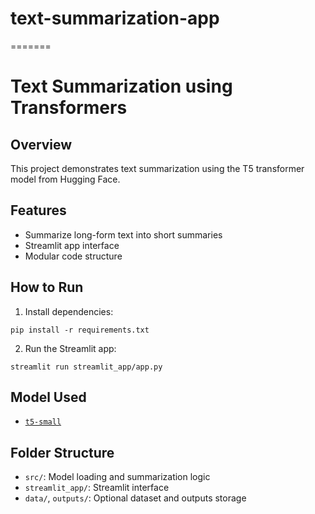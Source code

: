 # text-summarization-app
=======
# Text Summarization using Transformers

## Overview
This project demonstrates text summarization using the T5 transformer model from Hugging Face.

## Features
- Summarize long-form text into short summaries
- Streamlit app interface
- Modular code structure

## How to Run
1. Install dependencies:
```
pip install -r requirements.txt
```
2. Run the Streamlit app:
```
streamlit run streamlit_app/app.py
```

## Model Used
- [`t5-small`](https://huggingface.co/t5-small)

## Folder Structure
- `src/`: Model loading and summarization logic
- `streamlit_app/`: Streamlit interface
- `data/`, `outputs/`: Optional dataset and outputs storage